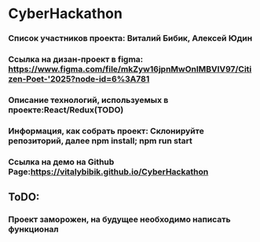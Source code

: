 # CyberHackathon

### Список участников проекта: Виталий Бибик, Алексей Юдин

### Ссылка на дизан-проект в figma: https://www.figma.com/file/mkZyw16jpnMwOnlMBVlV97/Citizen-Poet-'2025?node-id=6%3A781

### Описание технологий, используемых в проекте:React/Redux(TODO)

### Информация, как собрать проект: Cклонируйте репозиторий, далее npm install; npm run start

### Ссылка на демо на Github Page:https://vitalybibik.github.io/CyberHackathon

## ToDO:

### Проект заморожен, на будущее необходимо написать функционал
